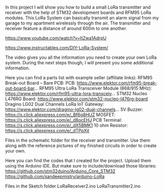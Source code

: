 In this project I will show you how to build a small LoRa transmitter and receiver with the help of STM32 development boards and RFM95 LoRa modules. This LoRa System can basically transmit an alarm signal from my garage to my apartment wirelessly through the air. The transmitter and receiver feature a distance of around 600m to one another.

https://www.youtube.com/watch?v=ItZwa1AdrpU

https://www.instructables.com/DIY-LoRa-System/

The video gives you all the information you need to create your own LoRa system. During the next steps though, I will present you some additional information. 

Here you can find a parts list with example seller (affiliate links):
RFM95 Break-out Board – Bare PCB: PCB: https://www.elektor.com/rfm95-break-out-board-bar...
RFM95 Ultra LoRa Transceiver Module (868/915 MHz): https://www.elektor.com/rfm95-ultra-lora-transceiv...
STM32 Nucleo L476RG Board: https://www.elektor.com/stm32-nucleo-l476rg-board
Dragino LG02 Dual Channels LoRa IoT Gateway: https://www.elektor.com/dragino-lg02-dual-channels...
5V Buzzer: https://s.click.aliexpress.com/e/_Bf6g8HUZ
MOSFET: https://s.click.aliexpress.com/e/_d8ocEHJ
PCB Terminal: https://s.click.aliexpress.com/e/_dX5BMK1
10 ohm Resistor: https://s.click.aliexpress.com/e/_dTPpXjt

Files in the schematic folder for the receiver and transmitter. Use them along with the reference pictures of my finished circuits in order to create your own. 

Here you can find the codes that I created for the project. Upload them using the Arduino IDE. But make sure to include/download those libraries:
https://github.com/stm32duino/Arduino_Core_STM32
https://github.com/sandeepmistry/arduino-LoRa

Files in the Sketch folder
LoRaReceiver2.ino
LoRaTransmitter2.ino
